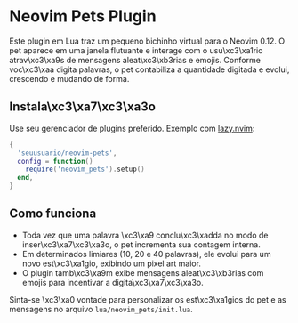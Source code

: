 # Neovim Pets Plugin

Este plugin em Lua traz um pequeno bichinho virtual para o Neovim 0.12. O pet aparece em uma janela flutuante e interage com o usu\xc3\xa1rio atrav\xc3\xa9s de mensagens aleat\xc3\xb3rias e emojis. Conforme voc\xc3\xaa digita palavras, o pet contabiliza a quantidade digitada e evolui, crescendo e mudando de forma.

## Instala\xc3\xa7\xc3\xa3o

Use seu gerenciador de plugins preferido. Exemplo com [lazy.nvim](https://github.com/folke/lazy.nvim):

```lua
{
  'seuusuario/neovim-pets',
  config = function()
    require('neovim_pets').setup()
  end,
}
```

## Como funciona

- Toda vez que uma palavra \xc3\xa9 conclu\xc3\xadda no modo de inser\xc3\xa7\xc3\xa3o, o pet incrementa sua contagem interna.
- Em determinados limiares (10, 20 e 40 palavras), ele evolui para um novo est\xc3\xa1gio, exibindo um pixel art maior.
- O plugin tamb\xc3\xa9m exibe mensagens aleat\xc3\xb3rias com emojis para incentivar a digita\xc3\xa7\xc3\xa3o.

Sinta-se \xc3\xa0 vontade para personalizar os est\xc3\xa1gios do pet e as mensagens no arquivo `lua/neovim_pets/init.lua`.
